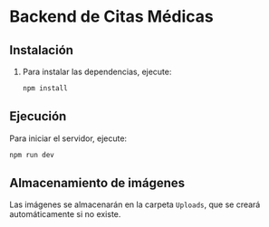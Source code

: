 # Backend de Citas Médicas

## Instalación

1. Para instalar las dependencias, ejecute:

   ```bash
   npm install
   ```

## Ejecución

Para iniciar el servidor, ejecute:

```bash
npm run dev
```

## Almacenamiento de imágenes

Las imágenes se almacenarán en la carpeta `Uploads`, que se creará automáticamente si no existe.
